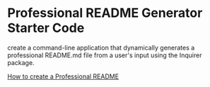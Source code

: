 # Professional README Generator Starter Code

create a command-line application that dynamically generates a professional README.md file from a user's input using the Inquirer package.



[How to create a Professional README](https://coding-boot-camp.github.io/full-stack/github/professional-readme-guide)
